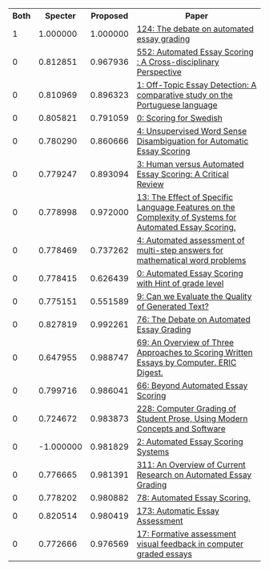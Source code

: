 <html><table><tr>
<th>Both</th>
<th>Specter</th>
<th>Proposed</th>
<th>Paper</th>
</tr>
<tr>
<td>1</td>
<td>1.000000</td>
<td>1.000000</td>
<td><a href="https://www.semanticscholar.org/paper/143bd1925bb5f3a59d0d75f2c2c4b51077264c7e">124: The debate on automated essay grading</a></td>
</tr>
<tr>
<td>0</td>
<td>0.812851</td>
<td>0.967936</td>
<td><a href="https://www.semanticscholar.org/paper/88e7960b69752fb5876060d029a0024dfe6b6345">552: Automated Essay Scoring : A Cross-disciplinary Perspective</a></td>
</tr>
<tr>
<td>0</td>
<td>0.810969</td>
<td>0.896323</td>
<td><a href="https://www.semanticscholar.org/paper/c994ccb9e817945a16b4c3c8e6939361ac1b2dbe">1: Off-Topic Essay Detection: A comparative study on the Portuguese language</a></td>
</tr>
<tr>
<td>0</td>
<td>0.805821</td>
<td>0.791059</td>
<td><a href="https://www.semanticscholar.org/paper/ce9ce9e5a64adab3f45aef18c85e1da42a433fb7">0: Scoring for Swedish</a></td>
</tr>
<tr>
<td>0</td>
<td>0.780290</td>
<td>0.860666</td>
<td><a href="https://www.semanticscholar.org/paper/8003281b95e175e2d6ae9072174304f5c7ab7055">4: Unsupervised Word Sense Disambiguation for Automatic Essay Scoring</a></td>
</tr>
<tr>
<td>0</td>
<td>0.779247</td>
<td>0.893094</td>
<td><a href="https://www.semanticscholar.org/paper/9f3370e1e5fcbb9f937cfa1f1637fa4d175f1c4f">3: Human versus Automated Essay Scoring: A Critical Review</a></td>
</tr>
<tr>
<td>0</td>
<td>0.778998</td>
<td>0.972000</td>
<td><a href="https://www.semanticscholar.org/paper/466048a5c16045989da0db2eeefd82d81a0709c7">13: The Effect of Specific Language Features on the Complexity of Systems for Automated Essay Scoring.</a></td>
</tr>
<tr>
<td>0</td>
<td>0.778469</td>
<td>0.737262</td>
<td><a href="https://www.semanticscholar.org/paper/07bd6f4ddb9eb6a3eb89f087dfa20ba64f6723cd">4: Automated assessment of multi-step answers for mathematical word problems</a></td>
</tr>
<tr>
<td>0</td>
<td>0.778415</td>
<td>0.626439</td>
<td><a href="https://www.semanticscholar.org/paper/7b9e44527ac3b3de5f81b2a5cf85bbb2c255e10d">0: Automated Essay Scoring with Hint of grade level</a></td>
</tr>
<tr>
<td>0</td>
<td>0.775151</td>
<td>0.551589</td>
<td><a href="https://www.semanticscholar.org/paper/92679946a6c7ea3734d18f488e18e8f07c736994">9: Can we Evaluate the Quality of Generated Text?</a></td>
</tr>
<tr>
<td>0</td>
<td>0.827819</td>
<td>0.992261</td>
<td><a href="https://www.semanticscholar.org/paper/0f039c0395f86551000be43b22fa19bd928b0a1d">76: The Debate on Automated Essay Grading</a></td>
</tr>
<tr>
<td>0</td>
<td>0.647955</td>
<td>0.988747</td>
<td><a href="https://www.semanticscholar.org/paper/71981eeb5cbc8eec6ee4e78028d6c60b44d40994">69: An Overview of Three Approaches to Scoring Written Essays by Computer. ERIC Digest.</a></td>
</tr>
<tr>
<td>0</td>
<td>0.799716</td>
<td>0.986041</td>
<td><a href="https://www.semanticscholar.org/paper/66a03e431c858ed3dd00d25773e3a2c9b5528e6c">66: Beyond Automated Essay Scoring</a></td>
</tr>
<tr>
<td>0</td>
<td>0.724672</td>
<td>0.983873</td>
<td><a href="https://www.semanticscholar.org/paper/17b1d3faf816c94667ed6147a6c38b831cff3a34">228: Computer Grading of Student Prose, Using Modern Concepts and Software</a></td>
</tr>
<tr>
<td>0</td>
<td>-1.000000</td>
<td>0.981829</td>
<td><a href="https://www.semanticscholar.org/paper/b88343ad617c793d45b66526b65dc5d91cde868a">2: Automated Essay Scoring Systems</a></td>
</tr>
<tr>
<td>0</td>
<td>0.776665</td>
<td>0.981391</td>
<td><a href="https://www.semanticscholar.org/paper/b7fd0b8ce8ce9fc6f42b5fa9c29a4a19d41eb3e0">311: An Overview of Current Research on Automated Essay Grading</a></td>
</tr>
<tr>
<td>0</td>
<td>0.778202</td>
<td>0.980882</td>
<td><a href="https://www.semanticscholar.org/paper/5783985e4fab95050ca9511707749588748896b3">78: Automated Essay Scoring.</a></td>
</tr>
<tr>
<td>0</td>
<td>0.820514</td>
<td>0.980419</td>
<td><a href="https://www.semanticscholar.org/paper/887ced4a26fb4d176a3297bba347f3e829265024">173: Automatic Essay Assessment</a></td>
</tr>
<tr>
<td>0</td>
<td>0.772666</td>
<td>0.976569</td>
<td><a href="https://www.semanticscholar.org/paper/d2eb46350331e7862d98dc817cee4ed12ec15254">17: Formative assessment visual feedback in computer graded essays</a></td>
</tr>
</table></html>
